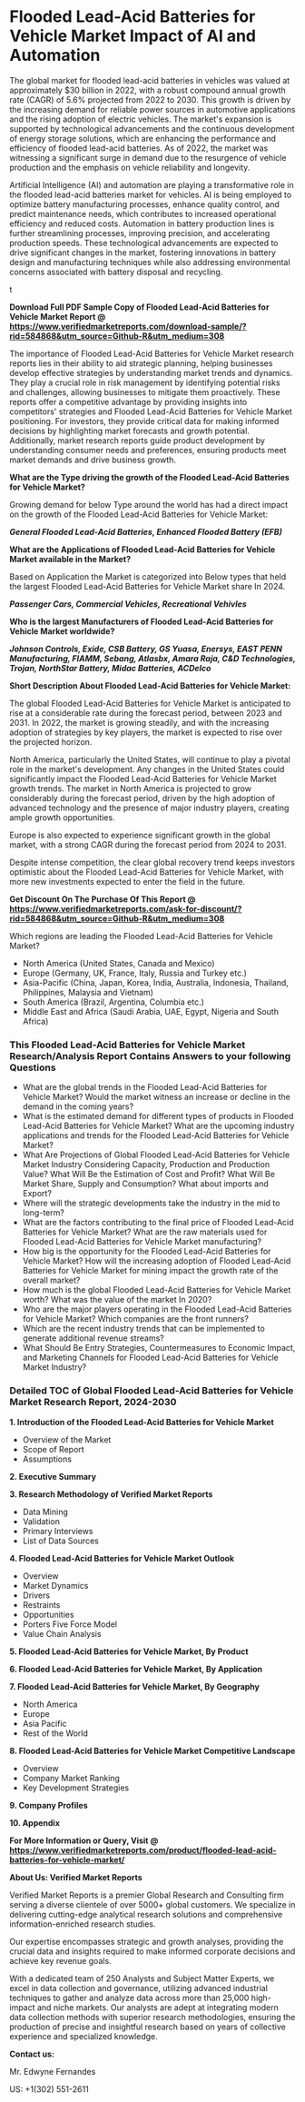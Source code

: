 <meta name="title" content="Global Flooded Lead-Acid Batteries for Vehicle Market Impact of AI and Automation"><meta name="description" content="The global market for flooded lead-acid batteries in vehicles was valued at approximately $30 billion in 2022, with a robust compound annual growth rate (CAGR) of 5.6%"><meta name="title" content="Flooded Lead-Acid Batteries for Vehicle Market Size, Share, Scope, Trends, Growth, Opportunities, Analysis, Forecast"><h1>Flooded Lead-Acid Batteries for Vehicle Market Impact of AI and Automation</h1><p>The global market for flooded lead-acid batteries in vehicles was valued at approximately $30 billion in 2022, with a robust compound annual growth rate (CAGR) of 5.6% projected from 2022 to 2030. This growth is driven by the increasing demand for reliable power sources in automotive applications and the rising adoption of electric vehicles. The market's expansion is supported by technological advancements and the continuous development of energy storage solutions, which are enhancing the performance and efficiency of flooded lead-acid batteries. As of 2022, the market was witnessing a significant surge in demand due to the resurgence of vehicle production and the emphasis on vehicle reliability and longevity.</p><p>Artificial Intelligence (AI) and automation are playing a transformative role in the flooded lead-acid batteries market for vehicles. AI is being employed to optimize battery manufacturing processes, enhance quality control, and predict maintenance needs, which contributes to increased operational efficiency and reduced costs. Automation in battery production lines is further streamlining processes, improving precision, and accelerating production speeds. These technological advancements are expected to drive significant changes in the market, fostering innovations in battery design and manufacturing techniques while also addressing environmental concerns associated with battery disposal and recycling.</p>t</p><p id="" class=""><strong>Download Full PDF Sample Copy of Flooded Lead-Acid Batteries for Vehicle Market Report @ <a href="https://www.verifiedmarketreports.com/download-sample/?rid=584868&utm_source=Github-R&utm_medium=308" target="_blank">https://www.verifiedmarketreports.com/download-sample/?rid=584868&utm_source=Github-R&utm_medium=308</a></strong></p><p>The importance of&nbsp;Flooded Lead-Acid Batteries for Vehicle Market research reports lies in their ability to aid strategic planning, helping businesses develop effective strategies by understanding market trends and dynamics. They play a crucial role in risk management by identifying potential risks and challenges, allowing businesses to mitigate them proactively. These reports offer a competitive advantage by providing insights into competitors' strategies and Flooded Lead-Acid Batteries for Vehicle Market positioning. For investors, they provide critical data for making informed decisions by highlighting market forecasts and growth potential. Additionally, market research reports guide product development by understanding consumer needs and preferences, ensuring products meet market demands and drive business growth.</p><p><strong>What are the&nbsp;Type driving the growth of the Flooded Lead-Acid Batteries for Vehicle Market?</strong></p><p id="" class="">Growing demand for below Type around the world has had a direct impact on the growth of the Flooded Lead-Acid Batteries for Vehicle Market:</p><em><strong>General Flooded Lead-Acid Batteries, Enhanced Flooded Battery (EFB)</strong></em></p><strong>What are the&nbsp;Applications&nbsp;of Flooded Lead-Acid Batteries for Vehicle Market available in the Market?</strong></p><p id="" class="">Based on Application the Market is categorized into Below types that held the largest Flooded Lead-Acid Batteries for Vehicle Market share In 2024.</p><em><strong>Passenger Cars, Commercial Vehicles, Recreational Vehivles</strong></em></p><strong>Who is the largest Manufacturers of Flooded Lead-Acid Batteries for Vehicle Market worldwide?</strong></p><p><em><strong>Johnson Controls, Exide, CSB Battery, GS Yuasa, Enersys, EAST PENN Manufacturing, FIAMM, Sebang, Atlasbx, Amara Raja, C&D Technologies, Trojan, NorthStar Battery, Midac Batteries, ACDelco</strong></em></p><p id="" class=""><strong>Short Description About Flooded Lead-Acid Batteries for Vehicle Market:</strong></p><p>The global Flooded Lead-Acid Batteries for Vehicle Market is anticipated to rise at a considerable rate during the forecast period, between 2023 and 2031. In 2022, the market is growing steadily, and with the increasing adoption of strategies by key players, the market is expected to rise over the projected horizon.</p><p>North America, particularly the United States, will continue to play a pivotal role in the market's development. Any changes in the United States could significantly impact the Flooded Lead-Acid Batteries for Vehicle Market growth trends. The market in North America is projected to grow considerably during the forecast period, driven by the high adoption of advanced technology and the presence of major industry players, creating ample growth opportunities.</p><p>Europe is also expected to experience significant growth in the global market, with a strong CAGR during the forecast period from 2024 to 2031.</p><p>Despite intense competition, the clear global recovery trend keeps investors optimistic about the Flooded Lead-Acid Batteries for Vehicle Market, with more new investments expected to enter the field in the future.</p><p id="" class=""><strong>Get Discount On The Purchase Of This Report @ <a href="https://www.verifiedmarketreports.com/ask-for-discount/?rid=584868&utm_source=Github-R&utm_medium=308" target="_blank">https://www.verifiedmarketreports.com/ask-for-discount/?rid=584868&utm_source=Github-R&utm_medium=308</a></strong></p>Which regions are leading the Flooded Lead-Acid Batteries for Vehicle Market?</p><ul><li>North America (United States, Canada and Mexico)</li><li>Europe (Germany, UK, France, Italy, Russia and Turkey etc.)</li><li>Asia-Pacific (China, Japan, Korea, India, Australia, Indonesia, Thailand, Philippines, Malaysia and Vietnam)</li><li>South America (Brazil, Argentina, Columbia etc.)</li><li>Middle East and Africa (Saudi Arabia, UAE, Egypt, Nigeria and South Africa)</li></ul><h3 id="" class="">This Flooded Lead-Acid Batteries for Vehicle Market Research/Analysis Report Contains Answers to your following Questions</h3><ul><li>What are the global trends in the Flooded Lead-Acid Batteries for Vehicle Market? Would the market witness an increase or decline in the demand in the coming years?</li><li>What is the estimated demand for different types of products in Flooded Lead-Acid Batteries for Vehicle Market? What are the upcoming industry applications and trends for the Flooded Lead-Acid Batteries for Vehicle Market?</li><li>What Are Projections of Global Flooded Lead-Acid Batteries for Vehicle Market Industry Considering Capacity, Production and Production Value? What Will Be the Estimation of Cost and Profit? What Will Be Market Share, Supply and Consumption? What about imports and Export?</li><li>Where will the strategic developments take the industry in the mid to long-term?</li><li>What are the factors contributing to the final price of Flooded Lead-Acid Batteries for Vehicle Market? What are the raw materials used for Flooded Lead-Acid Batteries for Vehicle Market manufacturing?</li><li>How big is the opportunity for the Flooded Lead-Acid Batteries for Vehicle Market? How will the increasing adoption of Flooded Lead-Acid Batteries for Vehicle Market for mining impact the growth rate of the overall market?</li><li>How much is the global Flooded Lead-Acid Batteries for Vehicle Market worth? What was the value of the market In 2020?</li><li>Who are the major players operating in the Flooded Lead-Acid Batteries for Vehicle Market? Which companies are the front runners?</li><li>Which are the recent industry trends that can be implemented to generate additional revenue streams?</li><li>What Should Be Entry Strategies, Countermeasures to Economic Impact, and Marketing Channels for Flooded Lead-Acid Batteries for Vehicle Market Industry?</li></ul><h3 id="" class="">Detailed TOC of Global Flooded Lead-Acid Batteries for Vehicle Market Research Report, 2024-2030</h3><p id="" class=""><strong>1. Introduction of the Flooded Lead-Acid Batteries for Vehicle Market</strong></p><ul><li>Overview of the Market</li><li>Scope of Report</li><li>Assumptions</li></ul><p id="" class=""><strong>2. Executive Summary</strong></p><p id="" class=""><strong>3. Research Methodology of Verified Market Reports</strong></p><ul><li>Data Mining</li><li>Validation</li><li>Primary Interviews</li><li>List of Data Sources</li></ul><p id="" class=""><strong>4. Flooded Lead-Acid Batteries for Vehicle Market Outlook</strong></p><ul><li>Overview</li><li>Market Dynamics</li><li>Drivers</li><li>Restraints</li><li>Opportunities</li><li>Porters Five Force Model</li><li>Value Chain Analysis</li></ul><p id="" class=""><strong>5. Flooded Lead-Acid Batteries for Vehicle Market, By Product</strong></p><p id="" class=""><strong>6. Flooded Lead-Acid Batteries for Vehicle Market, By Application</strong></p><p id="" class=""><strong>7. Flooded Lead-Acid Batteries for Vehicle Market, By Geography</strong></p><ul><li>North America</li><li>Europe</li><li>Asia Pacific</li><li>Rest of the World</li></ul><p id="" class=""><strong>8. Flooded Lead-Acid Batteries for Vehicle Market Competitive Landscape</strong></p><ul><li>Overview</li><li>Company Market Ranking</li><li>Key Development Strategies</li></ul><p id="" class=""><strong>9. Company Profiles</strong></p><p id="" class=""><strong>10. Appendix</strong></p><p id="" class=""><strong>For More Information or Query, Visit @ <a href="https://www.verifiedmarketreports.com/product/flooded-lead-acid-batteries-for-vehicle-market/" target="_blank">https://www.verifiedmarketreports.com/product/flooded-lead-acid-batteries-for-vehicle-market/</a></strong></p><p id="" class=""><strong>About Us: Verified Market Reports</strong></p><p id="" class="">Verified Market Reports is a premier Global Research and Consulting firm serving a diverse clientele of over 5000+ global customers. We specialize in delivering cutting-edge analytical research solutions and comprehensive information-enriched research studies.</p><p id="" class="">Our expertise encompasses strategic and growth analyses, providing the crucial data and insights required to make informed corporate decisions and achieve key revenue goals.</p><p id="" class="">With a dedicated team of 250 Analysts and Subject Matter Experts, we excel in data collection and governance, utilizing advanced industrial techniques to gather and analyze data across more than 25,000 high-impact and niche markets. Our analysts are adept at integrating modern data collection methods with superior research methodologies, ensuring the production of precise and insightful research based on years of collective experience and specialized knowledge.</p><p id="" class=""><strong>Contact us:</strong></p><p id="" class="">Mr. Edwyne Fernandes</p><p id="" class="">US: +1(302) 551-2611</p>